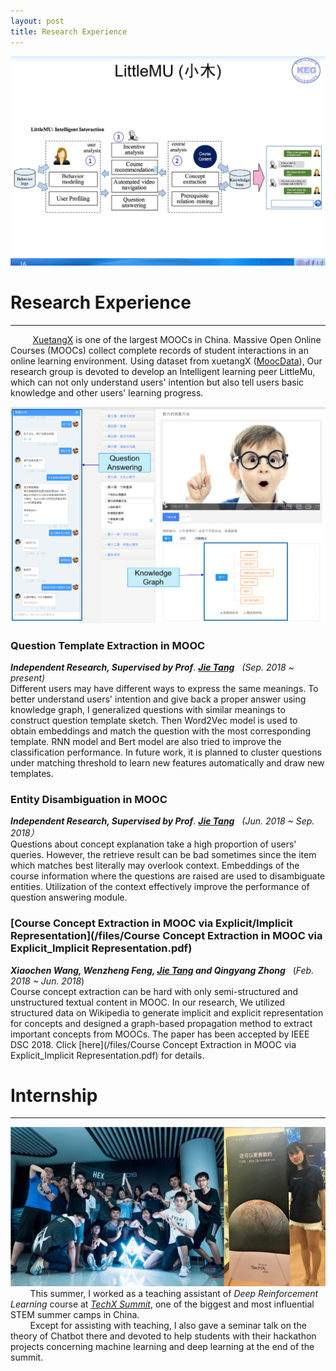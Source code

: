 ```yaml
---
layout: post
title: Research Experience
---
```


<img src="/images/me/LittleMu.png" class="fit image"> 

# Research Experience

------

&nbsp;&nbsp;&nbsp;&nbsp;&nbsp;&nbsp;&nbsp;&nbsp; [XuetangX](https://xuetangx.com/) is one of the largest MOOCs in China. Massive Open Online Courses (MOOCs) collect complete records of student interactions in an online learning environment. Using dataset from xuetangX ([MoocData](http://101.6.244.4:9123/)), Our research group is devoted to develop an Intelligent learning peer LittleMu, which can not only understand users' intention but also tell users basic knowledge and other users' learning progress. 

<div align="center">

<img src="/images/me/xiaomu1.png" class="fit image"> 

</div>

###  Question Template Extraction in MOOC

***Independent Research, Supervised by Prof***. ***[Jie Tang](http://keg.cs.tsinghua.edu.cn/jietang/)***&nbsp;&nbsp; *(Sep. 2018 ~ present)*<br/>Different users may have different ways to express the same meanings. To better understand users' intention and give back a proper answer using knowledge graph, I generalized questions with similar meanings to construct question template sketch. Then Word2Vec model is used to obtain embeddings and match the question with the most corresponding template. RNN model and Bert model are also tried to improve the classification performance. In future work, it is planned to cluster questions under matching threshold to learn new features automatically and draw new templates. 

### Entity Disambiguation in MOOC

***Independent Research, Supervised by Prof***. ***[Jie Tang](http://keg.cs.tsinghua.edu.cn/jietang/)*** &nbsp;&nbsp;*(Jun. 2018  ~ Sep. 2018）*<br/>Questions about concept explanation take a high proportion of users' queries. However, the retrieve result can be bad sometimes since the item which matches best literally may overlook context. Embeddings of the course information where the questions are raised are used to disambiguate entities. Utilization of the context effectively improve the performance of question answering module.

### [Course Concept Extraction in MOOC via Explicit/Implicit Representation](/files/Course Concept Extraction in MOOC via Explicit_Implicit Representation.pdf)

***Xiaochen Wang, Wenzheng Feng, [Jie Tang](http://keg.cs.tsinghua.edu.cn/jietang/) and Qingyang Zhong***&nbsp;&nbsp; (*Feb. 2018  ~  Jun. 2018*)<br/>Course concept extraction can be hard with only semi-structured and unstructured textual content in MOOC. In our research, We utilized structured data on Wikipedia to generate implicit and explicit representation for concepts and designed a graph-based propagation method to extract important concepts from MOOCs. The paper has been accepted by IEEE DSC 2018. Click [here](/files/Course Concept Extraction in MOOC via Explicit_Implicit Representation.pdf) for details.



# Internship

------

<img src="/images/me/TechXCom1.png" class="fit image">&nbsp;&nbsp;&nbsp;&nbsp;&nbsp;&nbsp;&nbsp;&nbsp;This summer, I worked as a teaching assistant of *Deep Reinforcement Learning* course at *[TechX Summit](http://techxsummit.com/index-en.html)*, one of the biggest and most influential STEM summer camps in China.<br/> &nbsp;&nbsp;&nbsp;&nbsp;&nbsp;&nbsp;&nbsp;&nbsp;Except for assisting with teaching, I also gave a seminar talk on the theory of Chatbot there and devoted to help students with their hackathon projects concerning machine learning and deep learning at the end of the summit.





